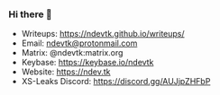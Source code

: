 ### Hi there 👋
- Writeups: https://ndevtk.github.io/writeups/
- Email: ndevtk@protonmail.com
- Matrix: @ndevtk:matrix.org
- Keybase: https://keybase.io/ndevtk
- Website: https://ndev.tk
- XS-Leaks Discord: https://discord.gg/AUJjpZHFbP
